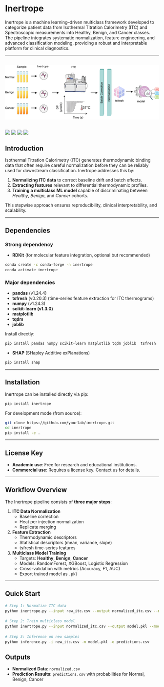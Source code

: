 # Inertrope

Inertrope is a machine learning–driven multiclass framework developed to categorize patient data from Isothermal Titration Calorimetry (ITC) and Spectroscopic measurements into Healthy, Benign, and Cancer classes. The pipeline integrates systematic normalization, feature engineering, and advanced classification modeling, providing a robust and interpretable platform for clinical diagnostics.

---


<br>
<div align="center">
<img src="Images/inertrope.png" alt="Inertrope" ></div>
<br>

<div align="left">

<div align="left">

<p>
  <img src="https://img.shields.io/badge/License-MIT-blue.svg">
  <img src="https://img.shields.io/badge/docs-passing-green">
  <img src="https://img.shields.io/badge/python-3.9-blue">
  </a>
  <a href="https://github.com/YOUR_USERNAME/YOUR_REPO">
    <img src="https://img.shields.io/badge/Code-Source-black">
  </a>
</p>

</div>


## Introduction

Isothermal Titration Calorimetry (ITC) generates thermodynamic binding data that often require careful normalization before they can be reliably used for downstream classification. Inertrope addresses this by:

1. **Normalizing ITC data** to correct baseline drift and batch effects.
2. **Extracting features** relevant to differential thermodynamic profiles.
3. **Training a multiclass ML model** capable of discriminating between *Healthy*, *Benign*, and *Cancer* cohorts.

This stepwise approach ensures reproducibility, clinical interpretability, and scalability.

---

## Dependencies

### Strong dependency

- **RDKit** (for molecular feature integration, optional but recommended)

```bash
conda create -c conda-forge -n inertrope
conda activate inertrope

```

### Major dependencies

- **pandas** (v1.24.4)
- **tsfresh** (v0.20.3) (time-series feature extraction for ITC thermograms)
- **numpy** (v1.24.3)
- **scikit-learn (v1.3.0)**
- **matplotlib**
- **tqdm**
- **joblib**

Install directly:

```bash
pip install pandas numpy scikit-learn matplotlib tqdm joblib  tsfresh 

```



- **SHAP** (SHapley Additive exPlanations)

```bash
pip install shap

```

---

## Installation

Inertrope can be installed directly via pip:

```bash
pip install inertrope

```

For development mode (from source):

```bash
git clone https://github.com/yourlab/inertrope.git
cd inertrope
pip install -e .

```

---

## License Key

- **Academic use**: Free for research and educational institutions.
- **Commercial use**: Requires a license key. Contact us for details.

---

## Workflow Overview

The Inertrope pipeline consists of **three major steps**:

1. **ITC Data Normalization**
    - Baseline correction
    - Heat per injection normalization
    - Replicate merging
2. **Feature Extraction**
    - Thermodynamic descriptors
    - Statistical descriptors (mean, variance, slope)
    - tsfresh time-series features
3. **Multiclass Model Training**
    - Targets: **Healthy**, **Benign**, **Cancer**
    - Models: RandomForest, XGBoost, Logistic Regression
    - Cross-validation with metrics (Accuracy, F1, AUC)
    - Export trained model as `.pkl`

---

## Quick Start

```bash
# Step 1: Normalize ITC data
python inertrope.py --input raw_itc.csv --output normalized_itc.csv --mode normalize

# Step 2: Train multiclass model
python inertrope.py --input normalized_itc.csv --output model.pkl --mode train

# Step 3: Inference on new samples
python inference.py -i new_itc.csv -m model.pkl -o predictions.csv

```

## Outputs

- **Normalized Data**: `normalized.csv`
- **Prediction Results**: `predictions.csv` with probabilities for Normal, Benign, Cancer


